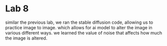 # Lab 8

similar the previous lab, we ran the stable diffusion code, allowing us to practice image to image. which allows for ai model to alter the image in various different ways. we learned the value of noise that affects how much the image is altered.
